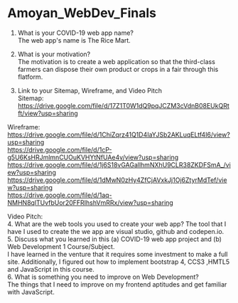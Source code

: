 # Amoyan_WebDev_Finals

1.	What is your COVID-19 web app name?<br>
The web app's name is The Rice Mart. <br>

2.	What is your motivation? <br>
The motivation is to create a web application so that the third-class farmers can dispose their own product or crops in a fair through this flatform. <br>

3.	Link to your Sitemap, Wireframe, and Video Pitch <br>
Sitemap: <br>
https://drive.google.com/file/d/17Z1T0W1dQ9pqJCZM3cVdnB08EUkQRtft/view?usp=sharing<br>

Wireframe: <br>
https://drive.google.com/file/d/1ChiZqrz41Q1D4IaYJSb2AKLuqELtf4I6/view?usp=sharing <br>
https://drive.google.com/file/d/1cP-g5U6KsHRJmlmnCUOuKVHYtNfUAe4v/view?usp=sharing <br>
https://drive.google.com/file/d/1j6S18vGAGallhmNXhU9CLR38ZKDFSmA_/view?usp=sharing <br>
https://drive.google.com/file/d/1dMwN0zHy4ZfCjAVxkJj1Oj6ZtyrMdTef/view?usp=sharing <br>
https://drive.google.com/file/d/1aq-NMHN8qlTUvfbUor20FFRIhshVmRRx/view?usp=sharing <br>

Video Pitch: <br>
4.	What are the web tools you used to create your web app? The tool that I have I used to create the we app are visual studio, github and codepen.io. <br>
5.	Discuss what you learned in this (a) COVID-19 web app project and (b) Web Development 1 Course/Subject. <br>
I have learned in the venture that it requires some investment to make a full site. Additionally, I figured out how to implement bootstrap 4, CCS3 ,HMTL5 and JavaScript in this course. <br>
6.	What is something you need to improve on Web Development? <br>
The things that I need to improve on my frontend aptitudes and get familiar with JavaScript. <br>
